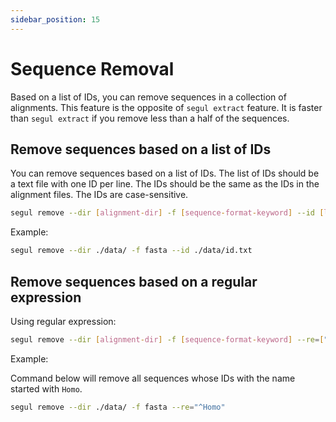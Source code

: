 ```yaml
---
sidebar_position: 15
---
```


# Sequence Removal

Based on a list of IDs, you can remove sequences in a collection of alignments. This feature is the opposite of `segul extract` feature. It is faster than `segul extract` if you remove less than a half of the sequences.

## Remove sequences based on a list of IDs

You can remove sequences based on a list of IDs. The list of IDs should be a text file with one ID per line. The IDs should be the same as the IDs in the alignment files. The IDs are case-sensitive.

```Bash
segul remove --dir [alignment-dir] -f [sequence-format-keyword] --id [list-of-id]
```

Example:

```Bash
segul remove --dir ./data/ -f fasta --id ./data/id.txt
```

## Remove sequences based on a regular expression

Using regular expression:

```Bash
segul remove --dir [alignment-dir] -f [sequence-format-keyword] --re=["regex"]
```

Example:

Command below will remove all sequences whose IDs with the name started with `Homo`.

```Bash
segul remove --dir ./data/ -f fasta --re="^Homo"
```
